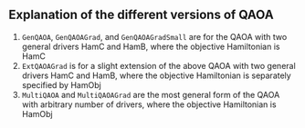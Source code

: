## Explanation of the different versions of QAOA

1. `GenQAOA`, `GenQAOAGrad`, and `GenQAOAGradSmall` are for the QAOA with two general drivers HamC and HamB, where the objective Hamiltonian is HamC
2. `ExtQAOAGrad` is for a slight extension of the above QAOA with two general drivers HamC and HamB, where the objective Hamiltonian is separately specified by HamObj
3. `MultiQAOA` and `MultiQAOAGrad` are the most general form of the QAOA with arbitrary number of drivers, where the objective Hamiltonian is HamObj
